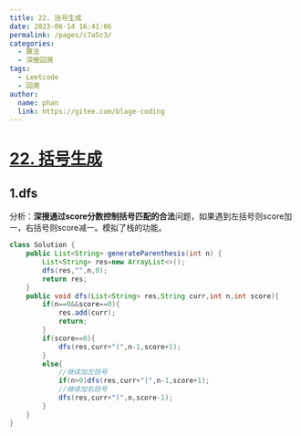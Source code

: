 ```yaml
---
title: 22. 括号生成
date: 2023-06-14 16:41:06
permalink: /pages/c7a5c3/
categories:
  - 算法
  - 深搜回溯
tags:
  - Leetcode
  - 回溯
author: 
  name: phan
  link: https://gitee.com/blage-coding
---
```

# [22. 括号生成](https://leetcode.cn/problems/generate-parentheses/)

## 1.dfs

分析：**深搜通过score分数控制括号匹配的合法**问题，如果遇到左括号则score加一，右括号则score减一。模拟了栈的功能。

```java
class Solution {
    public List<String> generateParenthesis(int n) {
        List<String> res=new ArrayList<>();
        dfs(res,"",n,0);
        return res;
    }
    public void dfs(List<String> res,String curr,int n,int score){
        if(n==0&&score==0){
            res.add(curr);
            return;
        }
        if(score==0){
            dfs(res,curr+"(",n-1,score+1);
        }
        else{
            //继续加左括号
            if(n>0)dfs(res,curr+"(",n-1,score+1);
            //继续加右括号
            dfs(res,curr+")",n,score-1);
        }
    }
}
```

